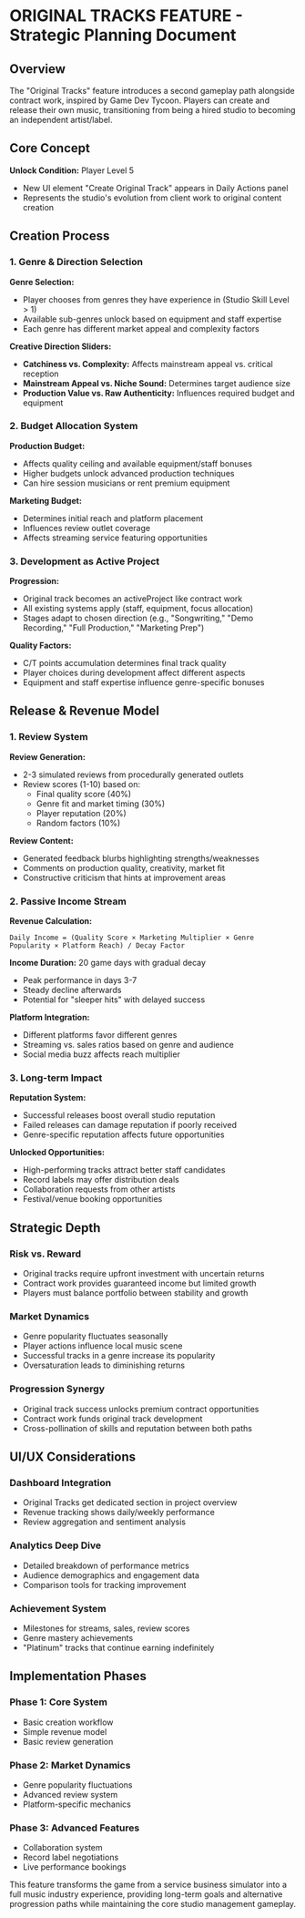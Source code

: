 
# ORIGINAL TRACKS FEATURE - Strategic Planning Document

## Overview
The "Original Tracks" feature introduces a second gameplay path alongside contract work, inspired by Game Dev Tycoon. Players can create and release their own music, transitioning from being a hired studio to becoming an independent artist/label.

## Core Concept
**Unlock Condition:** Player Level 5
- New UI element "Create Original Track" appears in Daily Actions panel
- Represents the studio's evolution from client work to original content creation

## Creation Process

### 1. Genre & Direction Selection
**Genre Selection:**
- Player chooses from genres they have experience in (Studio Skill Level > 1)
- Available sub-genres unlock based on equipment and staff expertise
- Each genre has different market appeal and complexity factors

**Creative Direction Sliders:**
- **Catchiness vs. Complexity:** Affects mainstream appeal vs. critical reception
- **Mainstream Appeal vs. Niche Sound:** Determines target audience size
- **Production Value vs. Raw Authenticity:** Influences required budget and equipment

### 2. Budget Allocation System
**Production Budget:**
- Affects quality ceiling and available equipment/staff bonuses
- Higher budgets unlock advanced production techniques
- Can hire session musicians or rent premium equipment

**Marketing Budget:**
- Determines initial reach and platform placement
- Influences review outlet coverage
- Affects streaming service featuring opportunities

### 3. Development as Active Project
**Progression:**
- Original track becomes an activeProject like contract work
- All existing systems apply (staff, equipment, focus allocation)
- Stages adapt to chosen direction (e.g., "Songwriting," "Demo Recording," "Full Production," "Marketing Prep")

**Quality Factors:**
- C/T points accumulation determines final track quality
- Player choices during development affect different aspects
- Equipment and staff expertise influence genre-specific bonuses

## Release & Revenue Model

### 1. Review System
**Review Generation:**
- 2-3 simulated reviews from procedurally generated outlets
- Review scores (1-10) based on:
  - Final quality score (40%)
  - Genre fit and market timing (30%)
  - Player reputation (20%)
  - Random factors (10%)

**Review Content:**
- Generated feedback blurbs highlighting strengths/weaknesses
- Comments on production quality, creativity, market fit
- Constructive criticism that hints at improvement areas

### 2. Passive Income Stream
**Revenue Calculation:**
```
Daily Income = (Quality Score × Marketing Multiplier × Genre Popularity × Platform Reach) / Decay Factor
```

**Income Duration:** 20 game days with gradual decay
- Peak performance in days 3-7
- Steady decline afterwards
- Potential for "sleeper hits" with delayed success

**Platform Integration:**
- Different platforms favor different genres
- Streaming vs. sales ratios based on genre and audience
- Social media buzz affects reach multiplier

### 3. Long-term Impact
**Reputation System:**
- Successful releases boost overall studio reputation
- Failed releases can damage reputation if poorly received
- Genre-specific reputation affects future opportunities

**Unlocked Opportunities:**
- High-performing tracks attract better staff candidates
- Record labels may offer distribution deals
- Collaboration requests from other artists
- Festival/venue booking opportunities

## Strategic Depth

### Risk vs. Reward
- Original tracks require upfront investment with uncertain returns
- Contract work provides guaranteed income but limited growth
- Players must balance portfolio between stability and growth

### Market Dynamics
- Genre popularity fluctuates seasonally
- Player actions influence local music scene
- Successful tracks in a genre increase its popularity
- Oversaturation leads to diminishing returns

### Progression Synergy
- Original track success unlocks premium contract opportunities
- Contract work funds original track development
- Cross-pollination of skills and reputation between both paths

## UI/UX Considerations

### Dashboard Integration
- Original Tracks get dedicated section in project overview
- Revenue tracking shows daily/weekly performance
- Review aggregation and sentiment analysis

### Analytics Deep Dive
- Detailed breakdown of performance metrics
- Audience demographics and engagement data
- Comparison tools for tracking improvement

### Achievement System
- Milestones for streams, sales, review scores
- Genre mastery achievements
- "Platinum" tracks that continue earning indefinitely

## Implementation Phases

### Phase 1: Core System
- Basic creation workflow
- Simple revenue model
- Basic review generation

### Phase 2: Market Dynamics
- Genre popularity fluctuations
- Advanced review system
- Platform-specific mechanics

### Phase 3: Advanced Features
- Collaboration system
- Record label negotiations
- Live performance bookings

This feature transforms the game from a service business simulator into a full music industry experience, providing long-term goals and alternative progression paths while maintaining the core studio management gameplay.
